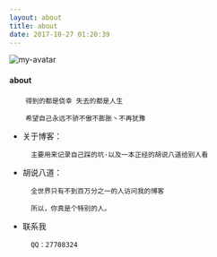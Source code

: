 ```yaml
---
layout: about
title: about
date: 2017-10-27 01:20:39
---
```


![my-avatar](http://image.fzqblog.top/my-avatar.jpg)

#### about

        得到的都是侥幸 失去的都是人生

        希望自己永远不骄不傲不膨胀丶不再犹豫

* 关于博客：

        主要用来记录自己踩的坑·以及一本正经的胡说八道给别人看

* 胡说八道：

        全世界只有不到百万分之一的人访问我的博客

        所以，你真是个特别的人。


* 联系我

        QQ：27708324
